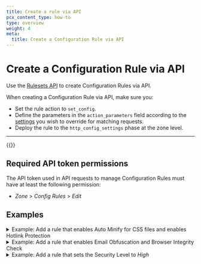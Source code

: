 ```yaml
---
title: Create a rule via API
pcx_content_type: how-to
type: overview
weight: 4
meta:
  title: Create a Configuration Rule via API
---
```


# Create a Configuration Rule via API

Use the [Rulesets API](/ruleset-engine/rulesets-api/) to create Configuration Rules via API.

When creating a Configuration Rule via API, make sure you:

* Set the rule action to `set_config`.
* Define the parameters in the `action_parameters` field according to the [settings](/rules/configuration-rules/settings/) you wish to override for matching requests.
* Deploy the rule to the `http_config_settings` phase at the zone level.

***

{{<render file="_rules-creation-workflow.md" withParameters="a configuration rule;;http_config_settings">}}

## Required API token permissions

The API token used in API requests to manage Configuration Rules must have at least the following permission:

* _Zone_ > _Config Rules_ > _Edit_

## Examples

<details>
<summary>Example: Add a rule that enables Auto Minify for CSS files and enables Hotlink Protection</summary>
<div>

The following example sets the rules of an existing phase ruleset (`{ruleset_id}`) to a single Configuration Rule — enabling Auto Minify for CSS files and Hotlink Protection for the `assets.example.com` hostname — using the [Update ruleset](/ruleset-engine/rulesets-api/update/) method:

```bash
---
header: Request
---
curl --request PUT \
https://api.cloudflare.com/client/v4/zones/{zone_id}/rulesets/{ruleset_id} \
--header "Authorization: Bearer <API_TOKEN>" \
--header "Content-Type: application/json" \
--data '{
  "rules": [
    {
      "expression": "http.host eq \"assets.example.com\"",
      "description": "Minifies CSS files and enables Hotlink Protection for assets.example.com",
      "action": "set_config",
      "action_parameters": {
        "autominify": {
          "html": false,
          "css": true,
          "js": false
        },
        "hotlink_protection": true
      }
    }
  ]
}'
```

</div>
</details>

<details>
<summary>Example: Add a rule that enables Email Obfuscation and Browser Integrity Check</summary>
<div>

The following example sets the rules of an existing phase ruleset (`{ruleset_id}`) to a single Configuration Rule — enabling Email Obfuscation and Browser Integrity Check for the contacts page — using the [Update ruleset](/ruleset-engine/rulesets-api/update/) method:

```bash
---
header: Request
---
curl --request PUT \
https://api.cloudflare.com/client/v4/zones/{zone_id}/rulesets/{ruleset_id} \
--header "Authorization: Bearer <API_TOKEN>" \
--header "Content-Type: application/json" \
--data '{
  "rules": [
    {
      "expression": "starts_with(http.request.uri.path, \"/contact-us/\")",
      "description": "Obfuscates email addresses and enables BIC in contacts page",
      "action": "set_config",
      "action_parameters": {
        "email_obfuscation": true,
        "bic": true
      }
    }
  ]
}'
```

</div>
</details>

<details>
<summary>Example: Add a rule that sets the Security Level to <em>High</em></summary>
<div>

The following example sets the rules of an existing phase ruleset (`{ruleset_id}`) to a single Configuration Rule — changing the Security Level to _High_ for the administration area — using the [Update ruleset](/ruleset-engine/rulesets-api/update/) method:

```bash
---
header: Request
---
curl --request PUT \
https://api.cloudflare.com/client/v4/zones/{zone_id}/rulesets/{ruleset_id} \
--header "Authorization: Bearer <API_TOKEN>" \
--header "Content-Type: application/json" \
--data '{
  "rules": [
    {
      "expression": "http.host eq \"admin.example.com\"",
      "description": "Change Security Level for admin area",
      "action": "set_config",
      "action_parameters": {
        "security_level": "high"
      }
    }
  ]
}'
```

</div>
</details>
